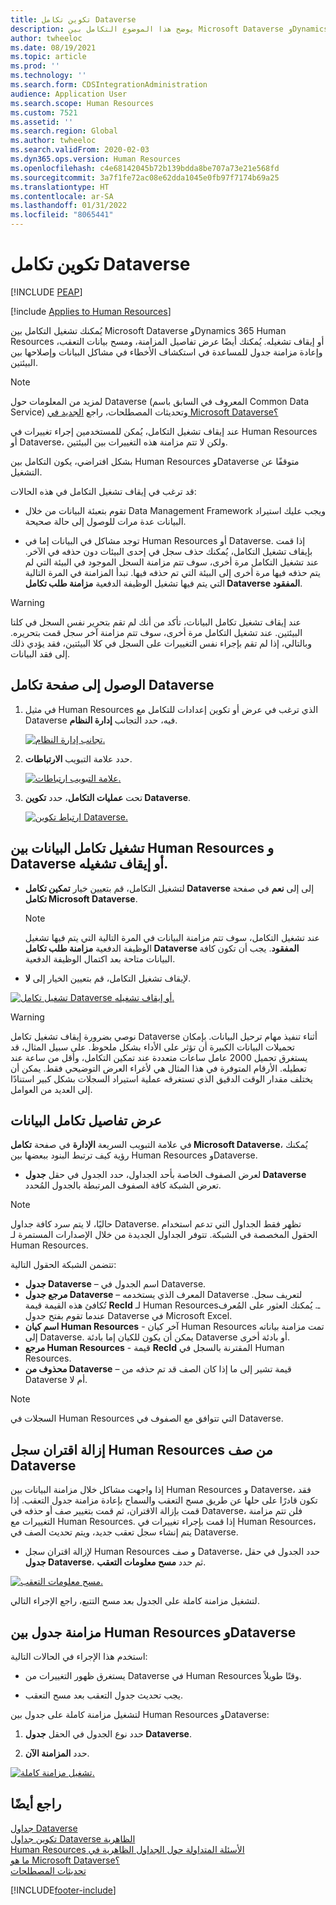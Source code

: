 ```yaml
---
title: تكوين تكامل Dataverse
description: يوضح هذا الموضوع التكامل بين Microsoft Dataverse وDynamics 365 Human Resources.
author: twheeloc
ms.date: 08/19/2021
ms.topic: article
ms.prod: ''
ms.technology: ''
ms.search.form: CDSIntegrationAdministration
audience: Application User
ms.search.scope: Human Resources
ms.custom: 7521
ms.assetid: ''
ms.search.region: Global
ms.author: twheeloc
ms.search.validFrom: 2020-02-03
ms.dyn365.ops.version: Human Resources
ms.openlocfilehash: c4e68142045b72b139bdda8be707a73e21e568fd
ms.sourcegitcommit: 3a7f1fe72ac08e62dda1045e0fb97f7174b69a25
ms.translationtype: HT
ms.contentlocale: ar-SA
ms.lasthandoff: 01/31/2022
ms.locfileid: "8065441"
---
```

# <a name="configure-dataverse-integration"></a>تكوين تكامل Dataverse


[!INCLUDE [PEAP](../includes/peap-2.md)]

[!include [Applies to Human Resources](../includes/applies-to-hr.md)]

يُمكنك تشغيل التكامل بين Microsoft Dataverse وDynamics 365 Human Resources أو إيقاف تشغيله. يُمكنك أيضًا عرض تفاصيل المزامنة، ومسح بيانات التعقب، وإعادة مزامنة جدول للمساعدة في استكشاف الأخطاء في مشاكل البيانات وإصلاحها بين البيئتين.

> [!NOTE]
> لمزيد من المعلومات حول Dataverse (المعروف في السابق باسم Common Data Service) وتحديثات المصطلحات، راجع [الجديد في Microsoft Dataverse؟](/powerapps/maker/data-platform/data-platform-intro)

عند إيقاف تشغيل التكامل، يُمكن للمستخدمين إجراء تغييرات في Human Resources أو Dataverse، ولكن لا تتم مزامنة هذه التغييرات بين البيئتين.

بشكل افتراضي، يكون التكامل بين Human Resources وDataverse متوقفًا عن التشغيل.

قد ترغب في إيقاف تشغيل التكامل في هذه الحالات:

- تقوم بتعبئة البيانات من خلال Data Management Framework ويجب عليك استيراد البيانات عدة مرات للوصول إلى حالة صحيحة.

- توجد مشاكل في البيانات إما في Human Resources أو Dataverse. إذا قمت بإيقاف تشغيل التكامل، يُمكنك حذف سجل في إحدى البيئات دون حذفه في الآخر. عند تشغيل التكامل مرة أخرى، سوف تتم مزامنة السجل الموجود في البيئة التي لم يتم حذفه فيها مرة أخرى إلى البيئة التي تم حذفه فيها. تبدأ المزامنة في المرة التالية التي يتم فيها تشغيل الوظيفة الدفعية **مزامنة طلب تكامل Dataverse المفقود**.

> [!WARNING]
> عند إيقاف تشغيل تكامل البيانات، تأكد من أنك لم تقم بتحرير نفس السجل في كلتا البيئتين. عند تشغيل التكامل مرة أخرى، سوف تتم مزامنة آخر سجل قمت بتحريره. وبالتالي، إذا لم تقم بإجراء نفس التغييرات على السجل في كلا البيئتين، فقد يؤدي ذلك إلى فقد البيانات.

## <a name="access-the-dataverse-integration-page"></a>الوصول إلى صفحة تكامل Dataverse

1. في مثيل Human Resources الذي ترغب في عرض أو تكوين إعدادات للتكامل مع Dataverse فيه، حدد التجانب **إدارة النظام**.

    [![تجانب إدارة النظام.](./media/hr-select-system-administration.png)](./media/hr-select-system-administration.png)

2. حدد علامة التبويب **الارتباطات**.

    [![علامة التبويب ارتباطات.](./media/hr-system-administration-links.png)](./media/hr-system-administration-links.png)

3. تحت **عمليات التكامل**، حدد **تكوين Dataverse**.

    [![ارتباط تكوين Dataverse.](./media/hr-admin-integration-dataverse-select.png)](./media/hr-admin-integration-dataverse-select.png)

## <a name="turn-data-integration-between-human-resources-and-dataverse-on-or-off"></a>تشغيل تكامل البيانات بين Human Resources و Dataverse أو إيقاف تشغيله.

- لتشغيل التكامل، قم بتعيين خيار **تمكين تكامل Dataverse** إلى  إلى **نعم** في صفحة **تكامل Microsoft Dataverse**.

    > [!NOTE]
    > عند تشغيل التكامل، سوف تتم مزامنة البيانات في المرة التالية التي يتم فيها تشغيل الوظيفة الدفعية **مزامنة طلب تكامل Dataverse المفقود**. يجب أن تكون كافة البيانات متاحة بعد اكتمال الوظيفة الدفعية.

- لإيقاف تشغيل التكامل، قم بتعيين الخيار إلى **لا**.

[![تشغيل تكامل Dataverse أو إيقاف تشغيله.](./media/hr-admin-integration-dataverse-enable-disable.png)](./media/hr-admin-integration-dataverse-enable-disable.png)

> [!WARNING]
> نوصي بضرورة إيقاف تشغيل تكامل Dataverse أثناء تنفيذ مهام ترحيل البيانات. بإمكان تحميلات البيانات الكبيرة أن تؤثر على الأداء بشكل ملحوظ. على سبيل المثال، قد يستغرق تحميل 2000 عامل ساعات متعددة عند تمكين التكامل، وأقل من ساعة عند تعطيله. الأرقام المتوفرة في هذا المثال هي لأغراء العرض التوضيحي فقط. يمكن أن يختلف مقدار الوقت الدقيق الذي تستغرقه عملية استيراد السجلات بشكل كبير استنادًا إلى العديد من العوامل.

## <a name="view-data-integration-details"></a>عرض تفاصيل تكامل البيانات

في علامة التبويب السريعة **الإدارة** في صفحة **تكامل Microsoft Dataverse**، يُمكنك رؤية كيف ترتبط البنود ببعضها بين Human Resources وDataverse.

- لعرض الصفوف الخاصة بأحد الجداول، حدد الجدول في حقل **جدول Dataverse** تعرض الشبكة كافة الصفوف المرتبطة بالجدول المُحدد.

> [!NOTE]
> حاليًا، لا يتم سرد كافة جداول Dataverse. تظهر فقط الجداول التي تدعم استخدام الحقول المخصصة في الشبكة. تتوفر الجداول الجديدة من خلال الإصدارات المستمرة لـ Human Resources.

تتضمن الشبكة الحقول التالية:

- **جدول Dataverse** – اسم الجدول في Dataverse.
- **مرجع جدول Dataverse** – المعرف الذي يستخدمه Dataverse لتعريف سجل. تُكافئ هذه القيمة قيمة **RecId** لـ Human Resourcesـ. يُمكنك العثور على المُعرف عندما تقوم بفتح جدول Dataverse في Microsoft Excel.
- **اسم كيان Human Resources** - آخر كيان Human Resources تمت مزامنة بياناته إلى Dataverse. يمكن أن يكون للكيان إما بادئة Dataverse أو بادئة أخرى.
- **مرجع Human Resources** - قيمة **RecId** المقترنة بالسجل في Human Resources.
- **محذوف من Dataverse** – قيمة تشير إلى ما إذا كان الصف قد تم حذفه من Dataverse أم لا.

> [!NOTE]
> السجلات في Human Resources التي تتوافق مع الصفوف في Dataverse.

## <a name="remove-the-association-of-a-human-resources-record-from-a-dataverse-row"></a>إزالة اقتران سجل Human Resources من صف Dataverse

إذا واجهت مشاكل خلال مزامنة البيانات بين Human Resources و Dataverse، فقد تكون قادرًا على حلها عن طريق مسح التعقب والسماح بإعادة مزامنة جدول التعقب. إذا قمت بإزالة الاقتران، ثم قمت بتغيير صف أو حذفه في Dataverse، فلن تتم مزامنة التغييرات مع Human Resources. إذا قمت بإجراء تغييرات في Human Resources، يتم إنشاء سجل تعقب جديد، ويتم تحديث الصف في Dataverse.

- لإزالة اقتران سجل Human Resources و صف Dataverse، حدد الجدول في حقل **جدول Dataverse**، ثم حدد **مسح معلومات التعقب**.

[![مسح معلومات التعقب.](./media/hr-admin-integration-dataverse-clear-tracking.png)](./media/hr-admin-integration-dataverse-clear-tracking.png)

لتشغيل مزامنة كاملة على الجدول بعد مسح التتبع، راجع الإجراء التالي.

## <a name="sync-a-table-between-human-resources-and-dataverse"></a>مزامنة جدول بين Human Resources وDataverse

استخدم هذا الإجراء في الحالات التالية:

- يستغرق ظهور التغييرات من Dataverse في Human Resources وقتًا طويلاً.

- يجب تحديث جدول التعقب بعد مسح التعقب.

لتشغيل مزامنة كاملة على جدول بين Human Resources وDataverse:

1. حدد نوع الجدول في الحقل **جدول Dataverse**.

2. حدد **المزامنة الآن**.

[![تشغيل مزامنة كاملة.](./media/hr-admin-integration-dataverse-sync-now.png)](./media/hr-admin-integration-dataverse-sync-now.png)

## <a name="see-also"></a>راجع أيضًا

[جداول Dataverse](hr-developer-entities.md)<br>
[تكوين جداول Dataverse الظاهرية](hr-admin-integration-common-data-service-virtual-entities.md)<br>
[‏‫الأسئلة المتداولة حول الجداول الظاهرية في ‬‏‫Human Resources‬‏‫](hr-admin-virtual-entity-faq.md)<br>
[ما هو Microsoft Dataverse؟](/powerapps/maker/data-platform/data-platform-intro)<br>
[تحديثات المصطلحات](/powerapps/maker/data-platform/data-platform-intro#terminology-updates)


[!INCLUDE[footer-include](../includes/footer-banner.md)]
